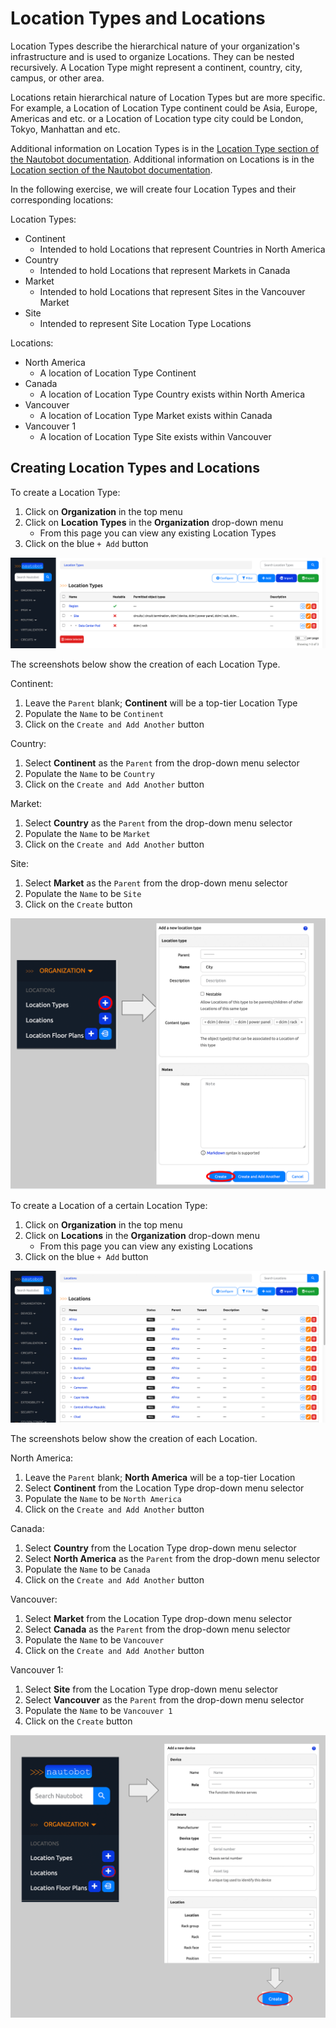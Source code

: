 # Location Types and Locations

Location Types describe the hierarchical nature of your organization's infrastructure and is used to organize Locations. They can be nested recursively.
A Location Type might represent a continent, country, city, campus, or other area.

Locations retain hierarchical nature of Location Types but are more specific. For example, a Location of Location Type continent could be Asia, Europe, Americas and etc. or a Location of Location type city could be London, Tokyo, Manhattan and etc.

Additional information on Location Types is in the [Location Type section of the Nautobot documentation](../../core-data-model/dcim/locationtype.md).
Additional information on Locations is in the [Location section of the Nautobot documentation](../../core-data-model/dcim/location.md).

In the following exercise, we will create four Location Types and their corresponding locations:

Location Types:

* Continent
    * Intended to hold Locations that represent Countries in North America
* Country
    * Intended to hold Locations that represent Markets in Canada
* Market
    * Intended to hold Locations that represent Sites in the Vancouver Market
* Site
    * Intended to represent Site Location Type Locations

Locations:

* North America
    * A location of Location Type Continent
* Canada
    * A location of Location Type Country exists within North America
* Vancouver
    * A location of Location Type Market exists within Canada
* Vancouver 1
    * A location of Location Type Site exists within Vancouver

## Creating Location Types and Locations

To create a Location Type:

1. Click on **Organization** in the top menu
2. Click on **Location Types** in the **Organization** drop-down menu
    * From this page you can view any existing Location Types
3. Click on the blue `+ Add` button

![Location Type page](../images/getting-started-nautobot-ui/7-location-type-page.png)

The screenshots below show the creation of each Location Type.

Continent:

1. Leave the `Parent` blank; **Continent** will be a top-tier Location Type
2. Populate the `Name` to be `Continent`
3. Click on the `Create and Add Another` button

Country:

1. Select **Continent** as the `Parent` from the drop-down menu selector
2. Populate the `Name` to be `Country`
3. Click on the `Create and Add Another` button

Market:

1. Select **Country** as the `Parent` from the drop-down menu selector
2. Populate the `Name` to be `Market`
3. Click on the `Create and Add Another` button

Site:

1. Select **Market** as the `Parent` from the drop-down menu selector
2. Populate the `Name` to be `Site`
3. Click on the `Create` button

![Create location type](../images/getting-started-nautobot-ui/1-create-location-type.png)

To create a Location of a certain Location Type:

1. Click on **Organization** in the top menu
2. Click on **Locations** in the **Organization** drop-down menu
    * From this page you can view any existing Locations
3. Click on the blue `+ Add` button

![Location page](../images/getting-started-nautobot-ui/8-location-page.png)

The screenshots below show the creation of each Location.

North America:

1. Leave the `Parent` blank; **North America** will be a top-tier Location
2. Select **Continent** from the Location Type drop-down menu selector
3. Populate the `Name` to be `North America`
4. Click on the `Create and Add Another` button

Canada:

1. Select **Country** from the Location Type drop-down menu selector
2. Select **North America** as the `Parent` from the drop-down menu selector
3. Populate the `Name` to be `Canada`
4. Click on the `Create and Add Another` button

Vancouver:

1. Select **Market** from the Location Type drop-down menu selector
2. Select **Canada** as the `Parent` from the drop-down menu selector
3. Populate the `Name` to be `Vancouver`
4. Click on the `Create and Add Another` button

Vancouver 1:

1. Select **Site** from the Location Type drop-down menu selector
2. Select **Vancouver** as the `Parent` from the drop-down menu selector
3. Populate the `Name` to be `Vancouver 1`
4. Click on the `Create` button

![Create location](../images/getting-started-nautobot-ui/6-create-location.png)
